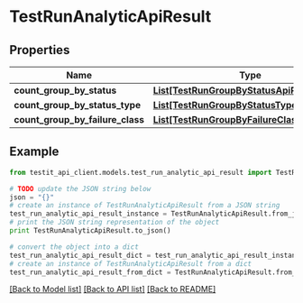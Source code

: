 # TestRunAnalyticApiResult


## Properties
Name | Type | Description | Notes
------------ | ------------- | ------------- | -------------
**count_group_by_status** | [**List[TestRunGroupByStatusApiResult]**](TestRunGroupByStatusApiResult.md) |  | 
**count_group_by_status_type** | [**List[TestRunGroupByStatusTypeApiResult]**](TestRunGroupByStatusTypeApiResult.md) |  | 
**count_group_by_failure_class** | [**List[TestRunGroupByFailureClassApiResult]**](TestRunGroupByFailureClassApiResult.md) |  | 

## Example

```python
from testit_api_client.models.test_run_analytic_api_result import TestRunAnalyticApiResult

# TODO update the JSON string below
json = "{}"
# create an instance of TestRunAnalyticApiResult from a JSON string
test_run_analytic_api_result_instance = TestRunAnalyticApiResult.from_json(json)
# print the JSON string representation of the object
print TestRunAnalyticApiResult.to_json()

# convert the object into a dict
test_run_analytic_api_result_dict = test_run_analytic_api_result_instance.to_dict()
# create an instance of TestRunAnalyticApiResult from a dict
test_run_analytic_api_result_from_dict = TestRunAnalyticApiResult.from_dict(test_run_analytic_api_result_dict)
```
[[Back to Model list]](../README.md#documentation-for-models) [[Back to API list]](../README.md#documentation-for-api-endpoints) [[Back to README]](../README.md)


